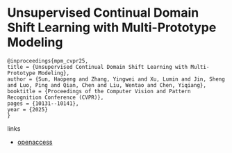 # Unsupervised Continual Domain Shift Learning with Multi-Prototype Modeling

```
@inproceedings{mpm_cvpr25,
title = {Unsupervised Continual Domain Shift Learning with Multi-Prototype Modeling},
author = {Sun, Haopeng and Zhang, Yingwei and Xu, Lumin and Jin, Sheng and Luo, Ping and Qian, Chen and Liu, Wentao and Chen, Yiqiang},
booktitle = {Proceedings of the Computer Vision and Pattern Recognition Conference (CVPR)},
pages = {10131--10141},
year = {2025}
}
```

links
- [openaccess](https://openaccess.thecvf.com//content/CVPR2025/html/Sun_Unsupervised_Continual_Domain_Shift_Learning_with_Multi-Prototype_Modeling_CVPR_2025_paper.html)

